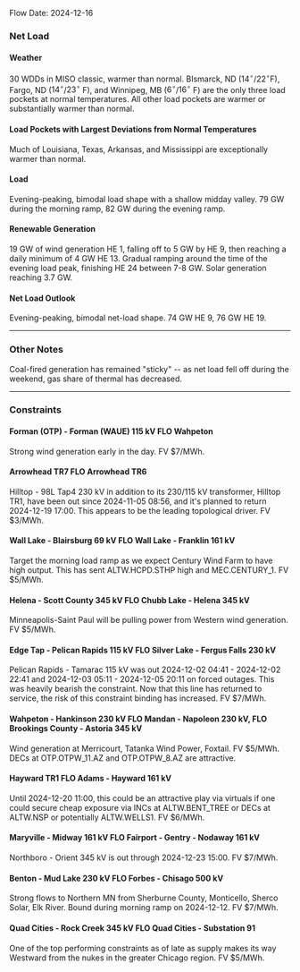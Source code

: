 Flow Date: 2024-12-16
### Net Load
#### Weather
30 WDDs in MISO classic, warmer than normal. BIsmarck, ND ($14^\circ$/$22^\circ$F), Fargo, ND ($14^\circ$/$23^\circ$ F), and Winnipeg, MB ($6^\circ$/$16^\circ$ F) are the only three load pockets at normal temperatures. All other load pockets are warmer or substantially warmer than normal.
#### Load Pockets with Largest Deviations from Normal Temperatures
Much of Louisiana, Texas, Arkansas, and Mississippi are exceptionally warmer than normal.
#### Load
Evening-peaking, bimodal load shape with a shallow midday valley. 79 GW during the morning ramp, 82 GW during the evening ramp.
#### Renewable Generation
19 GW of wind generation HE 1, falling off to 5 GW by HE 9, then reaching a daily minimum of 4 GW HE 13. Gradual ramping around the time of the evening load peak, finishing HE 24 between 7-8 GW.
Solar generation reaching 3.7 GW.
#### Net Load Outlook
Evening-peaking, bimodal net-load shape. 74 GW HE 9, 76 GW HE 19.

---
### Other Notes
Coal-fired generation has remained "sticky" -- as net load fell off during the weekend, gas share of thermal has decreased.

---
### Constraints
#### Forman (OTP) - Forman (WAUE) 115 kV FLO Wahpeton
Strong wind generation early in the day. FV $7/MWh.
#### Arrowhead TR7 FLO Arrowhead TR6
Hilltop - 98L Tap4 230 kV in addition to its 230/115 kV transformer, Hilltop TR1, have been out since 2024-11-05 08:56, and it's planned to return 2024-12-19 17:00. This appears to be the leading topological driver. FV $3/MWh.
#### Wall Lake - Blairsburg 69 kV FLO Wall Lake - Franklin 161 kV
Target the morning load ramp as we expect Century Wind Farm to have high output. This has sent ALTW.HCPD.STHP high and MEC.CENTURY_1. FV $5/MWh.
#### Helena - Scott County 345 kV FLO Chubb Lake - Helena 345 kV
Minneapolis-Saint Paul will be pulling power from Western wind generation. FV $5/MWh.
#### Edge Tap - Pelican Rapids 115 kV FLO Silver Lake - Fergus Falls 230 kV
Pelican Rapids - Tamarac 115 kV was out 2024-12-02 04:41 - 2024-12-02 22:41 and 2024-12-03 05:11 - 2024-12-05 20:11 on forced outages. This was heavily bearish the constraint. Now that this line has returned to service, the risk of this constraint binding has increased. FV $7/MWh.
#### Wahpeton - Hankinson 230 kV FLO Mandan - Napoleon 230 kV, FLO Brookings County - Astoria 345 kV
Wind generation at Merricourt, Tatanka Wind Power, Foxtail. FV $5/MWh. DECs at OTP.OTPW_11.AZ and OTP.OTPW_8.AZ are attractive.
#### Hayward TR1 FLO Adams - Hayward 161 kV
Until 2024-12-20 11:00, this could be an attractive play via virtuals if one could secure cheap exposure via INCs at ALTW.BENT_TREE or DECs at ALTW.NSP or potentially ALTW.WELLS1. FV $6/MWh.
#### Maryville - Midway 161 kV FLO Fairport - Gentry - Nodaway 161 kV
Northboro - Orient 345 kV is out through 2024-12-23 15:00. FV $7/MWh.
#### Benton - Mud Lake 230 kV FLO Forbes - Chisago 500 kV
Strong flows to Northern MN from Sherburne County, Monticello, Sherco Solar, Elk River. Bound during morning ramp on 2024-12-12. FV $7/MWh.
#### Quad Cities - Rock Creek 345 kV FLO Quad Cities - Substation 91
One of the top performing constraints as of late as supply makes its way Westward from the nukes in the greater Chicago region. FV $5/MWh.